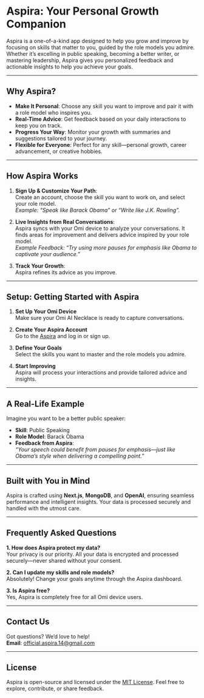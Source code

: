 # Aspira: Your Personal Growth Companion

Aspira is a one-of-a-kind app designed to help you grow and improve by focusing on skills that matter to you, guided by the role models you admire. Whether it’s excelling in public speaking, becoming a better writer, or mastering leadership, Aspira gives you personalized feedback and actionable insights to help you achieve your goals.

---

## Why Aspira?

- **Make It Personal**: Choose any skill you want to improve and pair it with a role model who inspires you.
- **Real-Time Advice**: Get feedback based on your daily interactions to keep you on track.
- **Progress Your Way**: Monitor your growth with summaries and suggestions tailored to your journey.
- **Flexible for Everyone**: Perfect for any skill—personal growth, career advancement, or creative hobbies.

---

## How Aspira Works

1. **Sign Up & Customize Your Path**:  
   Create an account, choose the skill you want to work on, and select your role model.  
   _Example: “Speak like Barack Obama” or “Write like J.K. Rowling”._

2. **Live Insights from Real Conversations**:  
   Aspira syncs with your Omi device to analyze your conversations. It finds areas for improvement and delivers advice inspired by your role model.  
   _Example Feedback: “Try using more pauses for emphasis like Obama to captivate your audience.”_

3. **Track Your Growth**:  
   Aspira refines its advice as you improve.

---

## Setup: Getting Started with Aspira

1. **Set Up Your Omi Device**  
   Make sure your Omi AI Necklace is ready to capture conversations.

2. **Create Your Aspira Account**  
   Go to the [Aspira](https://aspira-iota.vercel.app) and log in or sign up.

3. **Define Your Goals**  
   Select the skills you want to master and the role models you admire.

4. **Start Improving**  
   Aspira will process your interactions and provide tailored advice and insights.

---

## A Real-Life Example

Imagine you want to be a better public speaker:  
- **Skill**: Public Speaking  
- **Role Model**: Barack Obama  
- **Feedback from Aspira**:  
  _“Your speech could benefit from pauses for emphasis—just like Obama’s style when delivering a compelling point.”_

---

## Built with You in Mind

Aspira is crafted using **Next.js**, **MongoDB**, and **OpenAI**, ensuring seamless performance and intelligent insights. Your data is processed securely and handled with the utmost care.

---

## Frequently Asked Questions

**1. How does Aspira protect my data?**  
Your privacy is our priority. All your data is encrypted and processed securely—never shared without your consent.

**2. Can I update my skills and role models?**  
Absolutely! Change your goals anytime through the Aspira dashboard.

**3. Is Aspira free?**  
Yes, Aspira is completely free for all Omi device users.

---

## Contact Us  

Got questions? We’d love to help!  
**Email**: official.aspira.14@gmail.com

---

## License  

Aspira is open-source and licensed under the [MIT License](https://opensource.org/licenses/MIT). Feel free to explore, contribute, or share feedback.